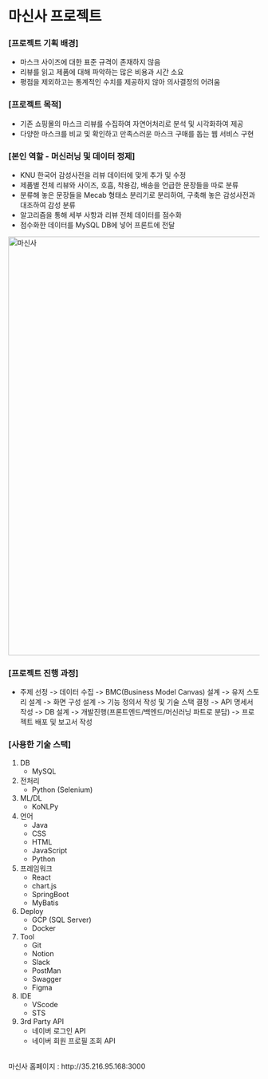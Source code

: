 # 마신사 프로젝트

### [프로젝트 기획 배경]
- 마스크 사이즈에 대한 표준 규격이 존재하지 않음
- 리뷰를 읽고 제품에 대해 파악하는 많은 비용과 시간 소요
- 평점을 제외하고는 통계적인 수치를 제공하지 않아 의사결정의 어려움

### [프로젝트 목적]
- 기존 쇼핑몰의 마스크 리뷰를 수집하여 자연어처리로 분석 및 시각화하여 제공
- 다양한 마스크를 비교 및 확인하고 만족스러운 마스크 구매를 돕는 웹 서비스 구현

### [본인 역할 - 머신러닝 및 데이터 정제]
* KNU 한국어 감성사전을 리뷰 데이터에 맞게 추가 및 수정
* 제품별 전체 리뷰와 사이즈, 호흡, 착용감, 배송을 언급한 문장들을 따로 분류
* 분류해 놓은 문장들을 Mecab 형태소 분리기로 분리하여, 구축해 놓은 감성사전과 대조하여 감성 분류
* 알고리즘을 통해 세부 사항과 리뷰 전체 데이터를 점수화
* 점수화한 데이터를 MySQL DB에 넣어 프론트에 전달

<img width="840" alt="마신사" src="https://user-images.githubusercontent.com/109947297/210025408-26e6c4e1-eebc-4c6a-92f3-56ad147e9939.png">

### [프로젝트 진행 과정]
- 주제 선정 -> 데이터 수집 -> BMC(Business Model Canvas) 설계 -> 유저 스토리 설계 -> 화면 구성 설계 -> 기능 정의서 작성 및 기술 스택 결정 -> API 명세서 작성 -> DB 설계 -> 개발진행(프론트엔드/백엔드/머신러닝 파트로 분담) -> 프로젝트 배포 및 보고서 작성


### [사용한 기술 스택]
1. DB
    - MySQL
2. 전처리
    - Python (Selenium)
3. ML/DL
    - KoNLPy
4. 언어
    - Java
    - CSS
    - HTML
    - JavaScript
    - Python
5. 프레임워크
    - React
    - chart.js
    - SpringBoot
    - MyBatis
6. Deploy
    - GCP (SQL Server)
    - Docker
7. Tool
    - Git
    - Notion
    - Slack
    - PostMan
    - Swagger
    - Figma
8. IDE
    - VScode
    - STS
9. 3rd Party API
    - 네이버 로그인 API
    - 네이버 회원 프로필 조회 API
<br/>
마신사 홈페이지 : http://35.216.95.168:3000
